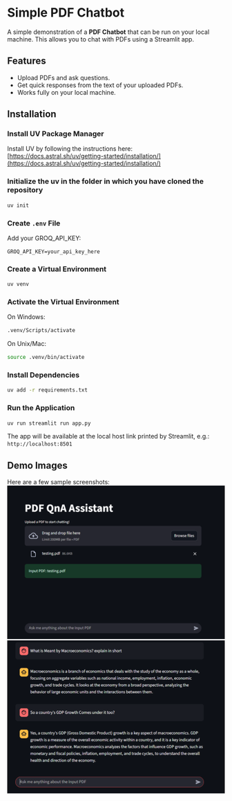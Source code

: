 # Simple PDF Chatbot

A simple demonstration of a **PDF Chatbot** that can be run on your local machine. This allows you to chat with PDFs using a Streamlit app.

## Features

* Upload PDFs and ask questions.
* Get quick responses from the text of your uploaded PDFs.
* Works fully on your local machine.

## Installation

### Install UV Package Manager

Install UV by following the instructions here: [https://docs.astral.sh/uv/getting-started/installation/](https://docs.astral.sh/uv/getting-started/installation/)

### Initialize the uv in the folder in which you have cloned the repository

```bash
uv init
```


### Create `.env` File

Add your GROQ\_API\_KEY:

```
GROQ_API_KEY=your_api_key_here
```


### Create a Virtual Environment

```bash
uv venv
```

### Activate the Virtual Environment

On Windows:

```bash
.venv/Scripts/activate
```

On Unix/Mac:

```bash
source .venv/bin/activate
```

### Install Dependencies

```bash
uv add -r requirements.txt
```

### Run the Application

```bash
uv run streamlit run app.py
```

The app will be available at the local host link printed by Streamlit, e.g.: `http://localhost:8501`

## Demo Images

Here are a few sample screenshots:
![Image1](image1.png)
![Image2](image2.png)

